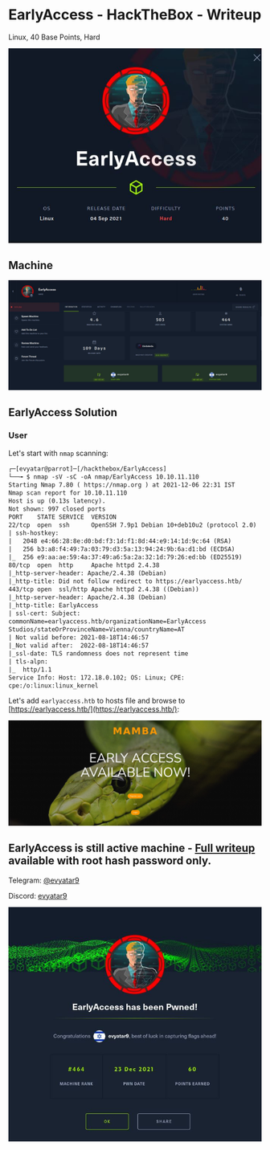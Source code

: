 # EarlyAccess - HackTheBox - Writeup
Linux, 40 Base Points, Hard

![info.JPG](images/info.JPG)

## Machine

![‏‏EarlyAccess.JPG](images/EarlyAccess.JPG)
 
## EarlyAccess Solution

### User 

Let's start with ```nmap``` scanning:

```console
┌─[evyatar@parrot]─[/hackthebox/EarlyAccess]
└──╼ $ nmap -sV -sC -oA nmap/EarlyAccess 10.10.11.110
Starting Nmap 7.80 ( https://nmap.org ) at 2021-12-06 22:31 IST
Nmap scan report for 10.10.11.110
Host is up (0.13s latency).
Not shown: 997 closed ports
PORT    STATE SERVICE  VERSION
22/tcp  open  ssh      OpenSSH 7.9p1 Debian 10+deb10u2 (protocol 2.0)
| ssh-hostkey: 
|   2048 e4:66:28:8e:d0:bd:f3:1d:f1:8d:44:e9:14:1d:9c:64 (RSA)
|   256 b3:a8:f4:49:7a:03:79:d3:5a:13:94:24:9b:6a:d1:bd (ECDSA)
|_  256 e9:aa:ae:59:4a:37:49:a6:5a:2a:32:1d:79:26:ed:bb (ED25519)
80/tcp  open  http     Apache httpd 2.4.38
|_http-server-header: Apache/2.4.38 (Debian)
|_http-title: Did not follow redirect to https://earlyaccess.htb/
443/tcp open  ssl/http Apache httpd 2.4.38 ((Debian))
|_http-server-header: Apache/2.4.38 (Debian)
|_http-title: EarlyAccess
| ssl-cert: Subject: commonName=earlyaccess.htb/organizationName=EarlyAccess Studios/stateOrProvinceName=Vienna/countryName=AT
| Not valid before: 2021-08-18T14:46:57
|_Not valid after:  2022-08-18T14:46:57
|_ssl-date: TLS randomness does not represent time
| tls-alpn: 
|_  http/1.1
Service Info: Host: 172.18.0.102; OS: Linux; CPE: cpe:/o:linux:linux_kernel
```


Let's add ```earlyaccess.htb``` to hosts file and browse to [https://earlyaccess.htb/](https://earlyaccess.htb/):

![port443.JPG](images/port443.JPG)

## EarlyAccess is still active machine - [Full writeup](EarlyAccess-Writeup.pdf) available with root hash password only.

Telegram: [@evyatar9](https://t.me/evyatar9)

Discord: [evyatar9](https://discordapp.com/users/812805349815091251)

![pwn.JPG](images/pwn.JPG)